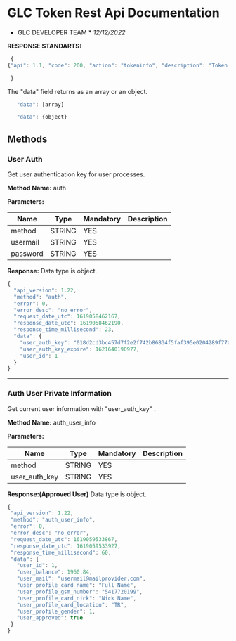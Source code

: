 # GLC Token Rest Api Documentation
* GLC DEVELOPER TEAM *
*12/12/2022*

**RESPONSE STANDARTS:**
```javascript
 {
{"api": 1.1, "code": 200, "action": "tokeninfo", "description": "Token Information", "data": {"symbolid": 1, "symbol": "GLC", "name": "Gameligo Token", "totalsupply": 27500000, "liveprice": 0, "network": "bsc20", "contract": "0x1253fedb6f9e00d0b6ae88b66786aa9ab91d49a0", "decimal": 8, "url": "https://bscscan.com/token/0x1253fedb6f9e00d0b6ae88b66786aa9ab91d49a0"}}

 }
 ```
The "data" field returns as an array or an object. 
```javascript
   "data": [array]
 ```
```javascript
   "data": {object}
 ```

## Methods

### User Auth
Get user authentication key for user processes.

 **Method Name:**
 auth

 **Parameters:**

 Name | Type | Mandatory | Description
 ------------ | ------------ | ------------ | ------------
 method | STRING | YES |
 usermail | STRING | YES |
 password | STRING | YES | 

 **Response:**
 Data type is object.
 ```javascript
 {
   "api_version": 1.22,
   "method": "auth",
   "error": 0,
   "error_desc": "no_error",
   "request_date_utc": 1619058462167,
   "response_date_utc": 1619058462190,
   "response_time_millisecond": 23,
   "data": {
     "user_auth_key": "018d2cd3bc457d7f2e2f742b86834f5faf395e0204289f77ae416f6bbcc59218e23f494e8fb9bd368120574b17fd05e26d24dcd9139241b7",
     "user_auth_key_expire": 1621640190977,
     "user_id": 1
   }
 }
 ```

---








### Auth User Private Information
Get current user information with "user_auth_key" .

 **Method Name:**
 auth_user_info

 **Parameters:**

 Name | Type | Mandatory | Description
 ------------ | ------------ | ------------ | ------------
 method | STRING | YES |
 user_auth_key | STRING | YES | 

 **Response:(Approved User)**
 Data type is object.
 ```javascript
 {
  "api_version": 1.22,
  "method": "auth_user_info",
  "error": 0,
  "error_desc": "no_error",
  "request_date_utc": 1619059533867,
  "response_date_utc": 1619059533927,
  "response_time_millisecond": 60,
  "data": {
    "user_id": 1,
    "user_balance": 1960.84,
    "user_mail": "usermail@mailprovider.com",
    "user_profile_card_name": "Full Name",
    "user_profile_gsm_number": "5417720199",
    "user_profile_card_nick": "Nick Name",
    "user_profile_card_location": "TR",
    "user_profile_gender": 1,
    "user_approved": true
  }
}
 ```

